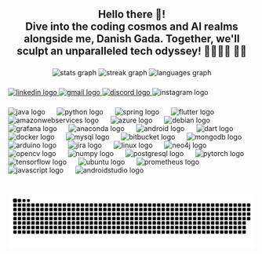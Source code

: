 <h2 align="center">Hello there 👋!<br>Dive into the coding cosmos and AI realms alongside me, Danish Gada. Together, we'll sculpt an unparalleled tech odyssey! 🌌👩‍💻🚀 👨‍💻</h2>

###

<div align="center">
  <img src="https://github-readme-stats.vercel.app/api?username=danishgada&hide_title=false&hide_rank=true&show_icons=true&include_all_commits=true&count_private=true&disable_animations=false&theme=dark&locale=en&hide_border=true" height="150" alt="stats graph"  />
  <img src="https://streak-stats.demolab.com?user=danishgada&locale=en&mode=daily&theme=dark&hide_border=true&border_radius=11&date_format=M j[, Y]" height="150" alt="streak graph"  />
  <img src="https://github-readme-stats.vercel.app/api/top-langs?username=danishgada&locale=en&hide_title=true&layout=compact&card_width=320&langs_count=6&theme=dark&hide_border=true" height="150" alt="languages graph"  />
</div>

###

<div align="left">
  <a href="https://www.linkedin.com/in/danishgada/" target="_blank">
    <img src="https://img.shields.io/static/v1?message=LinkedIn&logo=linkedin&label=&color=0077B5&logoColor=white&labelColor=&style=for-the-badge" height="30" alt="linkedin logo"  />
  </a>
  <a href="danish.atul.gada@gmail.com" target="_blank">
    <img src="https://img.shields.io/static/v1?message=Gmail&logo=gmail&label=&color=D14836&logoColor=white&labelColor=&style=for-the-badge" height="30" alt="gmail logo"  />
  </a>
  <a href="DanishGada#2760" target="_blank">
    <img src="https://img.shields.io/static/v1?message=Discord&logo=discord&label=&color=7289DA&logoColor=white&labelColor=&style=for-the-badge" height="30" alt="discord logo"  />
  </a>
  <img src="https://img.shields.io/static/v1?message=Instagram&logo=instagram&label=&color=E4405F&logoColor=white&labelColor=&style=for-the-badge" height="30" alt="instagram logo"  />
</div>

###

<div align="left">
  <img src="https://skillicons.dev/icons?i=java" height="28" alt="java logo"  />
  <img width="16" />
  <img src="https://skillicons.dev/icons?i=py" height="28" alt="python logo"  />
  <img width="16" />
  <img src="https://skillicons.dev/icons?i=spring" height="28" alt="spring logo"  />
  <img width="16" />
  <img src="https://skillicons.dev/icons?i=flutter" height="28" alt="flutter logo"  />
  <img width="16" />
  <img src="https://skillicons.dev/icons?i=aws" height="28" alt="amazonwebservices logo"  />
  <img width="16" />
  <img src="https://skillicons.dev/icons?i=azure" height="28" alt="azure logo"  />
  <img width="16" />
  <img src="https://cdn.jsdelivr.net/gh/devicons/devicon/icons/debian/debian-original.svg" height="28" alt="debian logo"  />
  <img width="16" />
  <img src="https://skillicons.dev/icons?i=grafana" height="28" alt="grafana logo"  />
  <img width="16" />
  <img src="https://cdn.jsdelivr.net/gh/devicons/devicon/icons/anaconda/anaconda-original.svg" height="28" alt="anaconda logo"  />
  <img width="16" />
  <img src="https://cdn.jsdelivr.net/gh/devicons/devicon/icons/android/android-original.svg" height="28" alt="android logo"  />
  <img width="16" />
  <img src="https://skillicons.dev/icons?i=dart" height="28" alt="dart logo"  />
  <img width="16" />
  <img src="https://skillicons.dev/icons?i=docker" height="28" alt="docker logo"  />
  <img width="16" />
  <img src="https://skillicons.dev/icons?i=mysql" height="28" alt="mysql logo"  />
  <img width="16" />
  <img src="https://cdn.jsdelivr.net/gh/devicons/devicon/icons/bitbucket/bitbucket-original.svg" height="28" alt="bitbucket logo"  />
  <img width="16" />
  <img src="https://skillicons.dev/icons?i=mongodb" height="28" alt="mongodb logo"  />
  <img width="16" />
  <img src="https://cdn.jsdelivr.net/gh/devicons/devicon/icons/arduino/arduino-original.svg" height="28" alt="arduino logo"  />
  <img width="16" />
  <img src="https://cdn.jsdelivr.net/gh/devicons/devicon/icons/jira/jira-original.svg" height="28" alt="jira logo"  />
  <img width="16" />
  <img src="https://cdn.jsdelivr.net/gh/devicons/devicon/icons/linux/linux-original.svg" height="28" alt="linux logo"  />
  <img width="16" />
  <img src="https://cdn.jsdelivr.net/gh/devicons/devicon/icons/neo4j/neo4j-original.svg" height="28" alt="neo4j logo"  />
  <img width="16" />
  <img src="https://cdn.jsdelivr.net/gh/devicons/devicon/icons/opencv/opencv-original.svg" height="28" alt="opencv logo"  />
  <img width="16" />
  <img src="https://cdn.jsdelivr.net/gh/devicons/devicon/icons/numpy/numpy-original.svg" height="28" alt="numpy logo"  />
  <img width="16" />
  <img src="https://cdn.jsdelivr.net/gh/devicons/devicon/icons/postgresql/postgresql-original.svg" height="28" alt="postgresql logo"  />
  <img width="16" />
  <img src="https://cdn.jsdelivr.net/gh/devicons/devicon/icons/pytorch/pytorch-original.svg" height="28" alt="pytorch logo"  />
  <img width="16" />
  <img src="https://cdn.jsdelivr.net/gh/devicons/devicon/icons/tensorflow/tensorflow-original.svg" height="28" alt="tensorflow logo"  />
  <img width="16" />
  <img src="https://cdn.jsdelivr.net/gh/devicons/devicon/icons/ubuntu/ubuntu-plain.svg" height="28" alt="ubuntu logo"  />
  <img width="16" />
  <img src="https://skillicons.dev/icons?i=prometheus" height="28" alt="prometheus logo"  />
  <img width="16" />
  <img src="https://skillicons.dev/icons?i=js" height="28" alt="javascript logo"  />
  <img width="16" />
  <img src="https://skillicons.dev/icons?i=androidstudio" height="28" alt="androidstudio logo"  />
</div>

###

<br clear="both">

<img src="https://raw.githubusercontent.com/danishgada/danishgada/output/snake.svg" alt="Snake animation" />

###
